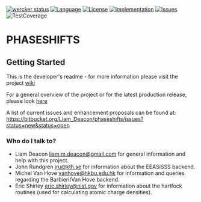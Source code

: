 [![wercker status](https://app.wercker.com/status/8133085cc3734ba0441339368093e484/s/master "wercker status")](https://app.wercker.com/project/byKey/8133085cc3734ba0441339368093e484)
[![Language](https://img.shields.io/badge/language-python_2.7/3.5-ff69b4.svg "Python programming language")](https://wiki.python.org/moin/Python2orPython3)
[![License](http://img.shields.io/badge/license-gpl3-blue.svg "GNU Public License v3.0")](http://www.gnu.org/licenses/gpl-3.0.html)
[![Implementation](http://img.shields.io/badge/implementation-cpython-blue.svg "Requires CPython")](https://www.python.org/downloads/)
[![Issues](https://img.shields.io/badge/issues-2_open-yellow.svg "Issues")](https://bitbucket.org/Liam_Deacon/phaseshifts/issues?status=new&status=open)
![TestCoverage](https://img.shields.io/badge/test_coverage-to_do-lightgray.svg)

# PHASESHIFTS #

## Getting Started ##

This is the developer's readme - for more information please visit the project [wiki](https://bitbucket.org/Liam_Deacon/phaseshifts/wiki/Home)

For a general overview of the project or for the latest production release, please look [here](https://pypi.python.org/pypi)

A list of current issues and enhancement proposals can be found at: https://bitbucket.org/Liam_Deacon/phaseshifts/issues?status=new&status=open

### Who do I talk to? ###

* Liam Deacon <liam.m.deacon@gmail.com> for general information and help with this project.
* John Rundgren <jru@kth.se> for information about the EEASiSSS backend.
* Michel Van Hove <vanhove@hkbu.edu.hk> for information and queries regarding the Barbieri/Van Hove backend.
* Eric Shirley <eric.shirley@nist.gov> for information about the hartfock routines (used for calculating atomic charge densities).